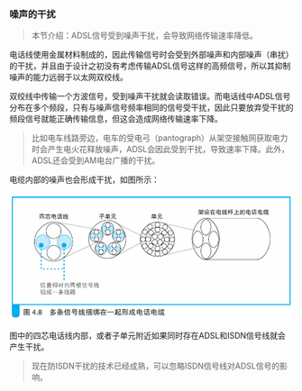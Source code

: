 ### 噪声的干扰

> 本节介绍：ADSL信号受到噪声干扰，会导致网络传输速率降低。

电话线使用金属材料制成的，因此传输信号时会受到外部噪声和内部噪声（串扰）的干扰，并且由于设计之初没有考虑传输ADSL信号这样的高频信号，所以其抑制噪声的能力远弱于以太网双绞线。

双绞线中传输一个方波信号，受到噪声干扰就会读取错误。而电话线中ADSL信号分布在多个频段，只有与噪声信号频率相同的信号受干扰，因此只要放弃受干扰的频段信号就能正确传输信息，但这会造成网络传输速率下降。

> 比如电车线路旁边，电车的受电弓（pantograph）从架空接触网获取电力时会产生电火花释放噪声，ADSL会因此受到干扰，导致速率下降。此外，ADSL还会受到AM电台广播的干扰。

电缆内部的噪声也会形成干扰，如图所示：

![电话线](img/image70.png)

图中的四芯电话线内部，或者子单元附近如果同时存在ADSL和ISDN信号线就会产生干扰。

> 现在防ISDN干扰的技术已经成熟，可以忽略ISDN信号线对ADSL信号的影响。